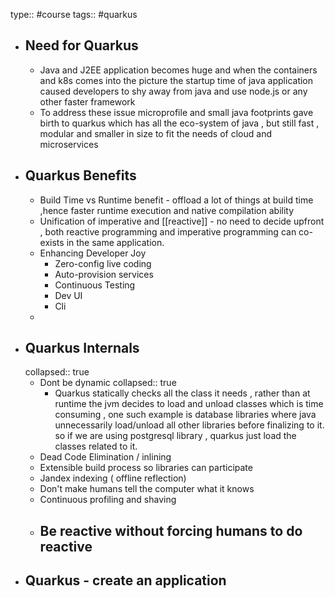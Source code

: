 type:: #course
tags:: #quarkus

- ## Need for Quarkus
	- Java and J2EE application becomes huge and when the containers and k8s comes into the picture the startup time of java application caused developers to shy away from java and use node.js or any other faster framework
	- To address these issue microprofile and small java footprints gave birth to quarkus which has all the eco-system of java , but still fast , modular and smaller in size to fit the needs of cloud and microservices
- ## Quarkus Benefits
	- Build Time vs Runtime benefit - offload a lot of things at build time ,hence faster runtime execution and native compilation ability
	- Unification of imperative and [[reactive]] - no need to decide upfront , both reactive programming and imperative programming can co-exists in the same application.
	- Enhancing Developer Joy
		- Zero-config live coding
		- Auto-provision services
		- Continuous Testing
		- Dev UI
		- Cli
	-
- ## Quarkus Internals
  collapsed:: true
	- Dont be dynamic
	  collapsed:: true
		- Quarkus statically checks all the class it needs , rather than at runtime the jvm decides to load and unload classes which is time consuming , one such example is database libraries where java unnecessarily load/unload all other libraries before finalizing to it. so if we are using postgresql library , quarkus just load the classes related to it.
	- Dead Code Elimination / inlining
	- Extensible build process so libraries can participate
	- Jandex indexing ( offline reflection)
	- Don't make humans tell the computer what it knows
	- Continuous profiling and shaving
	- Be reactive without forcing humans to do reactive
		-
- ## Quarkus - create an application